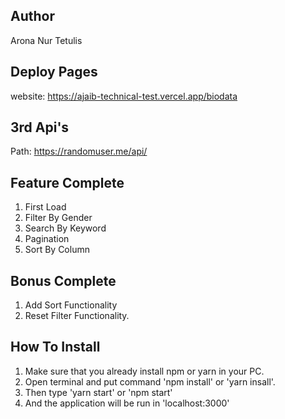 ## Author

Arona Nur Tetulis

## Deploy Pages

website: https://ajaib-technical-test.vercel.app/biodata

## 3rd Api's

Path: https://randomuser.me/api/

## Feature Complete

1. First Load
2. Filter By Gender
3. Search By Keyword
4. Pagination
5. Sort By Column

## Bonus Complete

1. Add Sort Functionality
2. Reset Filter Functionality.

## How To Install

1. Make sure that you already install npm or yarn in your PC.
2. Open terminal and put command 'npm install' or 'yarn insall'.
3. Then type 'yarn start' or 'npm start'
4. And the application will be run in 'localhost:3000'
